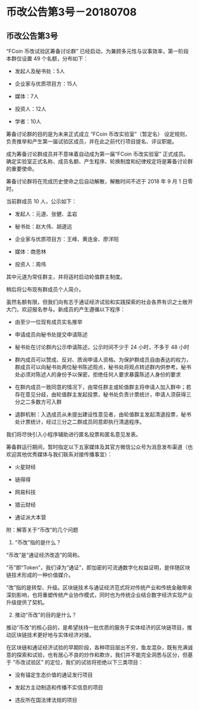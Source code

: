 # 币改公告第3号－20180708

## 币改公告第3号


“FCoin 币改试验区筹备讨论群” 已经启动，为兼顾多元性与议事效率，第一阶段本群仅设置 49 个名额，分布如下：

- 发起人及秘书处：5人

- 企业家与优质项目方：15人

- 媒体：7人

- 投资人：12人

- 学者：10人

筹备讨论群的目的是为未来正式成立 “FCoin 币改实验室”（暂定名） 设定规则，负责推举和产生第一届试验区成员，并在此之前代行项目提名、评议职能。

成为筹备讨论群成员并不意味着自动成为第一届“FCoin 币改实验室” 正式成员。确定实验室正式名称、成员名额、产生程序、轮换制度和纪律规定将是筹备讨论群的重要使命。

筹备讨论群将在完成历史使命之后自动解散，解散时间不迟于 2018 年 9 月 1 日零时。

当前群成员 10 人，公示如下：

- 发起人：元道、张健、孟岩

- 秘书处：赵大伟、胡道远

- 企业家与优质项目方：王峰、黄连金、廖洋阳

- 媒体：商思林

- 投资人：周伟

其中元道为常任群主，并将适时启动轮值群主制度。

稍后将公布现有群成员个人简介。

虽然名额有限，但我们向有志于通证经济试验和实践探索的社会各界有识之士敞开大门，欢迎报名参与。新成员的产生遵循以下程序：

- 由至少一位现有成员实名推举

- 申请成员向秘书处提交申请陈述

- 秘书处在讨论群内公示申请陈述，公示时间不少于 24 小时，不多于 48 小时

- 群内成员可以赞成、反对、质询申请人资格。为保护群成员自由表达的权力，群成员可以向秘书处两位秘书陈述观点，秘书处将观点转述群内供参考。秘书处必须对陈述人的身份予以保密，拒绝任何人要求暴露陈述人身份的要求

- 在群内成员一致同意的情况下，由常任群主或轮值群主将申请人加入群中；若存在意见分歧，由轮值群主发起投票，秘书处负责计票统计，申请人须获得三分之二多数方可入群

- 退群机制：入选成员从未提出建设性意见者，由轮值群主发起清退投票，秘书处计票统计，经过三分之二群成员同意即执行清退程序。

我们将尽快引入小程序辅助进行匿名投票和匿名意见发表。

筹备群运行期间，暂时指定以下五家媒体及其官方微信公众号为消息发布渠道（也欢迎其他优秀媒体与我们联系对接传播事宜）：

- 火星财经

- 链得得

- 网易科技

- 猎云财经

- 通证派大本营

附：解答关于“币改”的几个问题

1. “币改”指的是什么？

“币改”是“通证经济改造”的简称。

“币”即“Token”，我们译为“通证”，即加密的可流通数字化权益证明，是伴随区块链技术形成的一种价值媒介。

“改”指的是转型、升级。区块链技术与通证经济范式将对传统产业和传统金融带来深刻影响，也将重塑传统产业协作模式，同时也为传统企业结合数字经济实现产业升级提供了契机。

2. 推动“币改”的目的是什么？

推动“币改”的核心目的，是希望扶持一批优质的服务于实体经济的区块链项目，推动区块链技术更好地与实体经济对接。

在区块链和通证经济试验的早期阶段，各种项目层出不穷，鱼龙混杂，既有充满诚意的探索和试验，也有居心不良的炒作和欺诈，我们并不能完全洞悉与区分，但基于 “币改试验区” 的定位，我们的试验将拒绝以下三类项目：

- 没有锚定生态价值的通证发行项目

- 发起方主动制造和传播不实信息的项目

- 违反所在国法律法规的项目
